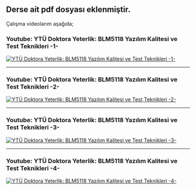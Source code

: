 
## Derse ait pdf dosyası eklenmiştir. 

Çalışma videolarım aşağıda; 


### Youtube: YTÜ Doktora Yeterlik: BLM5118 Yazılım Kalitesi ve Test Teknikleri -1-

[![YTÜ Doktora Yeterlik: BLM5118 Yazılım Kalitesi ve Test Teknikleri -1-](https://img.youtube.com/vi/3_mEmLQ752c/maxresdefault.jpg)](https://www.youtube.com/watch?v=3_mEmLQ752c)


----

### Youtube: YTÜ Doktora Yeterlik: BLM5118 Yazılım Kalitesi ve Test Teknikleri -2-

[![YTÜ Doktora Yeterlik: BLM5118 Yazılım Kalitesi ve Test Teknikleri -2-](https://img.youtube.com/vi/RU3qatWzL6g/maxresdefault.jpg)](https://www.youtube.com/watch?v=RU3qatWzL6g)


----


### Youtube: YTÜ Doktora Yeterlik: BLM5118 Yazılım Kalitesi ve Test Teknikleri -3-

[![YTÜ Doktora Yeterlik: BLM5118 Yazılım Kalitesi ve Test Teknikleri -3-](https://img.youtube.com/vi/V6CJcG8KrP8/maxresdefault.jpg)](https://www.youtube.com/watch?v=V6CJcG8KrP8)


----


### Youtube: YTÜ Doktora Yeterlik: BLM5118 Yazılım Kalitesi ve Test Teknikleri -4-

[![YTÜ Doktora Yeterlik: BLM5118 Yazılım Kalitesi ve Test Teknikleri -4-](https://img.youtube.com/vi/pdm86fDxCzo/maxresdefault.jpg)](https://www.youtube.com/watch?v=pdm86fDxCzo)



